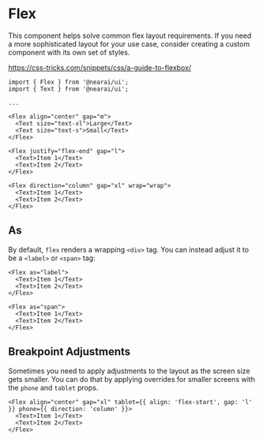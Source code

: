# Flex

This component helps solve common flex layout requirements. If you need a more sophisticated layout for your use case, consider creating a custom component with its own set of styles.

https://css-tricks.com/snippets/css/a-guide-to-flexbox/

```tsx
import { Flex } from '@nearai/ui';
import { Text } from '@nearai/ui';

...

<Flex align="center" gap="m">
  <Text size="text-xl">Large</Text>
  <Text size="text-s">Small</Text>
</Flex>

<Flex justify="flex-end" gap="l">
  <Text>Item 1</Text>
  <Text>Item 2</Text>
</Flex>

<Flex direction="column" gap="xl" wrap="wrap">
  <Text>Item 1</Text>
  <Text>Item 2</Text>
</Flex>
```

## As

By default, `flex` renders a wrapping `<div>` tag. You can instead adjust it to be a `<label>` or `<span>` tag:

```tsx
<Flex as="label">
  <Text>Item 1</Text>
  <Text>Item 2</Text>
</Flex>

<Flex as="span">
  <Text>Item 1</Text>
  <Text>Item 2</Text>
</Flex>
```

## Breakpoint Adjustments

Sometimes you need to apply adjustments to the layout as the screen size gets smaller. You can do that by applying overrides for smaller screens with the `phone` and `tablet` props.

```tsx
<Flex align="center" gap="xl" tablet={{ align: 'flex-start', gap: 'l' }} phone={{ direction: 'column' }}>
  <Text>Item 1</Text>
  <Text>Item 2</Text>
</Flex>
```

